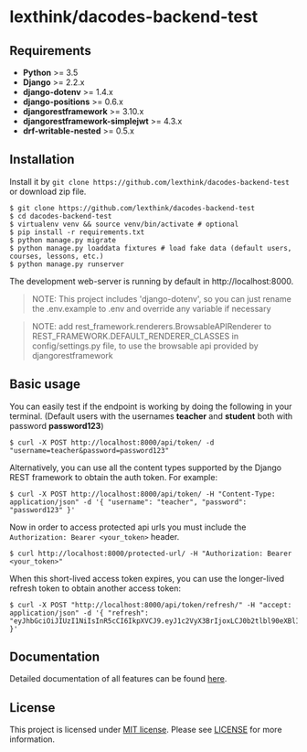 # lexthink/dacodes-backend-test

## Requirements

* **Python** >= 3.5
* **Django** >= 2.2.x
* **django-dotenv** >= 1.4.x
* **django-positions** >= 0.6.x
* **djangorestframework** >= 3.10.x
* **djangorestframework-simplejwt** >= 4.3.x
* **drf-writable-nested** >= 0.5.x

## Installation

Install it by `git clone https://github.com/lexthink/dacodes-backend-test` or download zip file.

```shell
$ git clone https://github.com/lexthink/dacodes-backend-test
$ cd dacodes-backend-test
$ virtualenv venv && source venv/bin/activate # optional
$ pip install -r requirements.txt
$ python manage.py migrate
$ python manage.py loaddata fixtures # load fake data (default users, courses, lessons, etc.)
$ python manage.py runserver
```
The development web-server is running by default in http://localhost:8000.

> NOTE: This project includes 'django-dotenv', so you can just rename the .env.example to .env and override any variable if necessary

> NOTE: add rest_framework.renderers.BrowsableAPIRenderer to REST_FRAMEWORK.DEFAULT_RENDERER_CLASSES in config/settings.py file, to use the browsable api provided by djangorestframework

## Basic usage

You can easily test if the endpoint is working by doing the following in your terminal. (Default users with the usernames **teacher** and **student** both with password **password123**)

```shell
$ curl -X POST http://localhost:8000/api/token/ -d "username=teacher&password=password123"
```

Alternatively, you can use all the content types supported by the Django REST framework to obtain the auth token. For example:

```shell
$ curl -X POST http://localhost:8000/api/token/ -H "Content-Type: application/json" -d '{ "username": "teacher", "password": "password123" }'
```

Now in order to access protected api urls you must include the `Authorization: Bearer <your_token>` header.

```shell
$ curl http://localhost:8000/protected-url/ -H "Authorization: Bearer <your_token>"
```

When this short-lived access token expires, you can use the longer-lived refresh token to obtain another access token:

```shell
$ curl -X POST "http://localhost:8000/api/token/refresh/" -H "accept: application/json" -d '{ "refresh": "eyJhbGciOiJIUzI1NiIsInR5cCI6IkpXVCJ9.eyJ1c2VyX3BrIjoxLCJ0b2tlbl90eXBlIjoicmVmcmVzaCIsImNvbGRfc3R1ZmYiOiLimIMiLCJleHAiOjIzNDU2NywianRpIjoiZGUxMmY0ZTY3MDY4NDI3ODg5ZjE1YWMyNzcwZGEwNTEifQ.aEoAYkSJjoWH1boshQAaTkf8G3yn0kapko6HFRt7Rh4" }'
```

## Documentation

Detailed documentation of all features can be found [here](docs/index.md).

## License

This project is licensed under [MIT license](http://opensource.org/licenses/MIT). Please see [LICENSE](LICENSE) for more information.
